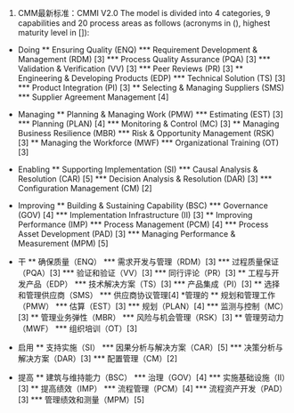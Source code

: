 1.  CMM最新标准：CMMI V2.0
  The model is divided into 4 categories, 9 capabilities and 20 process areas as follows (acronyms in (), highest maturity level in []):
  * Doing
  ** Ensuring Quality (ENQ)
  *** Requirement Development & Management (RDM) [3]
  *** Process Quality Assurance (PQA) [3]
  *** Validation & Verification (VV) [3]
  *** Peer Reviews (PR) [3]
  ** Engineering & Developing Products (EDP)
  *** Technical Solution (TS) [3]
  *** Product Integration (PI) [3]
  ** Selecting & Managing Suppliers (SMS)
  *** Supplier Agreement Management [4]
  * Managing
  ** Planning & Managing Work (PMW)
  *** Estimating (EST) [3]
  *** Planning (PLAN) [4]
  *** Monitoring & Control (MC) [3]
  ** Managing Business Resilience (MBR)
  *** Risk & Opportunity Management (RSK) [3]
  ** Managing the Workforce (MWF)
  *** Organizational Training (OT) [3]
  * Enabling
  ** Supporting Implementation (SI)
  *** Causal Analysis & Resolution (CAR) [5]
  *** Decision Analysis & Resolution (DAR) [3]
  *** Configuration Management (CM) [2]
  * Improving
  ** Building & Sustaining Capability (BSC)
  *** Governance (GOV) [4]
  *** Implementation Infrastructure (II) [3]
  ** Improving Performance (IMP)
  *** Process Management (PCM) [4]
  *** Process Asset Development (PAD) [3]
  *** Managing Performance & Measurement (MPM) [5]
  
* 干
** 确保质量（ENQ）
*** 需求开发与管理（RDM）[3]
*** 过程质量保证（PQA）[3]
*** 验证和验证（VV）[3]
*** 同行评论（PR）[3]
** 工程与开发产品（EDP）
*** 技术解决方案（TS）[3]
*** 产品集成（PI）[3]
** 选择和管理供应商（SMS）
*** 供应商协议管理[4]
*管理的
** 规划和管理工作（PMW）
*** 估算（EST）[3]
*** 规划（PLAN）[4]
*** 监测与控制（MC）[3]
** 管理业务弹性（MBR）
*** 风险与机会管理（RSK）[3]
** 管理劳动力（MWF）
*** 组织培训（OT）[3]
* 启用
** 支持实施（SI）
*** 因果分析与解决方案（CAR）[5]
*** 决策分析与解决方案（DAR）[3]
*** 配置管理（CM）[2]
* 提高
** 建筑与维持能力（BSC）
*** 治理（GOV）[4]
*** 实施基础设施（II）[3]
** 提高绩效（IMP）
*** 流程管理（PCM）[4]
*** 流程资产开发（PAD）[3]
*** 管理绩效和测量（MPM）[5]
